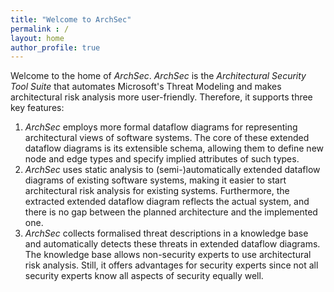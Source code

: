 ```yaml
---
title: "Welcome to ArchSec"
permalink : /
layout: home
author_profile: true
---
```


Welcome to the home of *ArchSec*. *ArchSec* is the *Architectural Security Tool
Suite* that automates Microsoft's Threat Modeling and makes architectural risk
analysis more user-friendly. Therefore, it supports three key features:

1. *ArchSec* employs more formal dataflow diagrams for representing architectural
   views of software systems. The core of these extended dataflow diagrams is its
   extensible schema, allowing them to define new node and edge types and specify
   implied attributes of such types. 
2. *ArchSec* uses static analysis to (semi-)automatically extended dataflow
   diagrams of existing software systems, making it easier to start architectural
   risk analysis for existing systems. Furthermore, the extracted extended dataflow
   diagram reflects the actual system, and there is no gap between the planned 
   architecture and the implemented one.
3. *ArchSec* collects formalised threat descriptions in a knowledge base and
   automatically detects these threats in extended dataflow diagrams. The knowledge
   base allows non-security experts to use architectural risk analysis. Still, it
   offers advantages for security experts since not all security experts know all
   aspects of security equally well. 